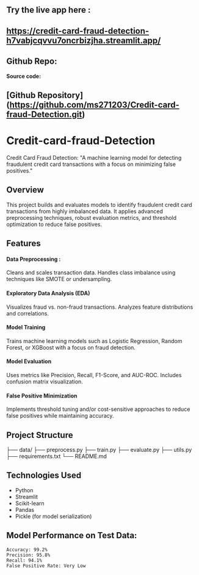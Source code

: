 ## Try the live app here :
## https://credit-card-fraud-detection-h7vabjcqvvu7oncrbizjha.streamlit.app/

## Github Repo:
**Source code:**
## [Github Repository] (https://github.com/ms271203/Credit-card-fraud-Detection.git)

# Credit-card-fraud-Detection
Credit Card Fraud Detection: "A machine learning model for detecting fraudulent credit card transactions with a focus on minimizing false positives."

## Overview

This project builds and evaluates models to identify fraudulent credit card transactions from highly imbalanced data. It applies advanced preprocessing techniques, robust evaluation metrics, and threshold optimization to reduce false positives.

## Features
#### Data Preprocessing :
Cleans and scales transaction data. Handles class imbalance using techniques like SMOTE or undersampling.
#### Exploratory Data Analysis (EDA)
 Visualizes fraud vs. non-fraud transactions. Analyzes feature distributions and correlations.
#### Model Training
Trains machine learning models such as Logistic Regression, Random Forest, or XGBoost with a focus on fraud detection.
#### Model Evaluation
Uses metrics like Precision, Recall, F1-Score, and AUC-ROC. Includes confusion matrix visualization.
#### False Positive Minimization
Implements threshold tuning and/or cost-sensitive approaches to reduce false positives while maintaining accuracy.

## Project Structure

├── data/
├── preprocess.py
├── train.py
├── evaluate.py
├── utils.py
├── requirements.txt
└── README.md

## Technologies Used
- Python
- Streamlit
- Scikit-learn
- Pandas
- Pickle (for model serialization)

## Model Performance on Test Data:

    Accuracy: 99.2%
    Precision: 95.8%
    Recall: 94.1%
    False Positive Rate: Very Low






